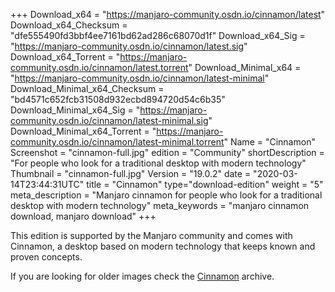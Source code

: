 +++
Download_x64 = "https://manjaro-community.osdn.io/cinnamon/latest"
Download_x64_Checksum = "dfe555490fd3bbf4ee7161bd62ad286c68070d1f"
Download_x64_Sig = "https://manjaro-community.osdn.io/cinnamon/latest.sig"
Download_x64_Torrent = "https://manjaro-community.osdn.io/cinnamon/latest.torrent"
Download_Minimal_x64 = "https://manjaro-community.osdn.io/cinnamon/latest-minimal"
Download_Minimal_x64_Checksum = "bd4571c652fcb31508d932ecbd894720d54c6b35"
Download_Minimal_x64_Sig = "https://manjaro-community.osdn.io/cinnamon/latest-minimal.sig"
Download_Minimal_x64_Torrent = "https://manjaro-community.osdn.io/cinnamon/latest-minimal.torrent"
Name = "Cinnamon"
Screenshot = "cinnamon-full.jpg"
edition = "Community"
shortDescription = "For people who look for a traditional desktop with modern technology"
Thumbnail = "cinnamon-full.jpg"
Version = "19.0.2"
date = "2020-03-14T23:44:31UTC"
title = "Cinnamon"
type="download-edition"
weight = "5"
meta_description = "Manjaro cinnamon for people who look for a traditional desktop with modern technology"
meta_keywords = "manjaro cinnamon download, manjaro download"
+++

This edition is supported by the Manjaro community and comes with Cinnamon, a desktop based on modern technology that keeps known and proven concepts.

If you are looking for older images check the [Cinnamon](https://osdn.net/projects/manjaro-archive/storage/cinnamon/) archive.

